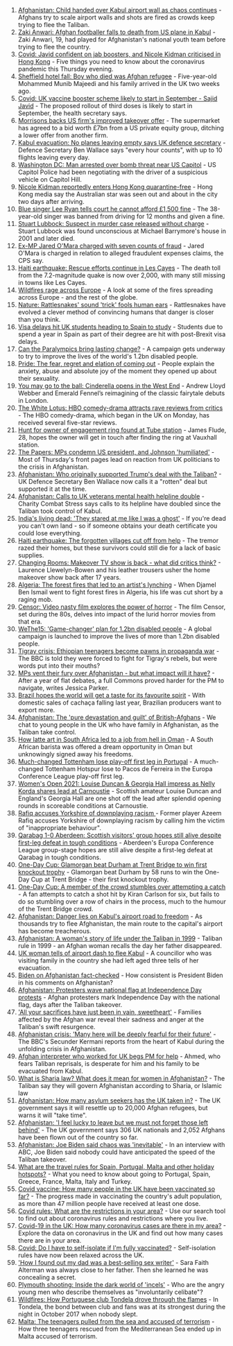 1. [Afghanistan: Child handed over Kabul airport wall as chaos continues](https://www.bbc.co.uk/news/world-asia-58267756) - Afghans try to scale airport walls and shots are fired as crowds keep trying to flee the Taliban.
2. [Zaki Anwari: Afghan footballer falls to death from US plane in Kabul](https://www.bbc.co.uk/news/world-asia-58272740) - Zaki Anwari, 19, had played for Afghanistan's national youth team before trying to flee the country.
3. [Covid: Javid confident on jab boosters, and Nicole Kidman criticised in Hong Kong](https://www.bbc.co.uk/news/uk-58271561) - Five things you need to know about the coronavirus pandemic this Thursday evening.
4. [Sheffield hotel fall: Boy who died was Afghan refugee](https://www.bbc.co.uk/news/uk-england-south-yorkshire-58269533) - Five-year-old Mohammed Munib Majeedi and his family arrived in the UK two weeks ago.
5. [Covid: UK vaccine booster scheme likely to start in September - Sajid Javid](https://www.bbc.co.uk/news/uk-58271911) - The proposed rollout of third doses is likely to start in September, the health secretary says.
6. [Morrisons backs US firm's improved takeover offer](https://www.bbc.co.uk/news/business-58273916) - The supermarket has agreed to a bid worth £7bn from a US private equity group, ditching a lower offer from another firm.
7. [Kabul evacuation: No planes leaving empty says UK defence secretary](https://www.bbc.co.uk/news/uk-58266555) - Defence Secretary Ben Wallace says "every hour counts", with up to 10 flights leaving every day.
8. [Washington DC: Man arrested over bomb threat near US Capitol](https://www.bbc.co.uk/news/world-us-canada-58273778) - US Capitol Police had been negotiating with the driver of a suspicious vehicle on Capitol Hill.
9. [Nicole Kidman reportedly enters Hong Kong quarantine-free](https://www.bbc.co.uk/news/world-asia-58270417) - Hong Kong media say the Australian star was seen out and about in the city two days after arriving.
10. [Blue singer Lee Ryan tells court he cannot afford £1,500 fine](https://www.bbc.co.uk/news/uk-england-cambridgeshire-58274941) - The 38-year-old singer was banned from driving for 12 months and given a fine.
11. [Stuart Lubbock: Suspect in murder case released without charge](https://www.bbc.co.uk/news/uk-england-essex-58273900) - Stuart Lubbock was found unconscious at Michael Barrymore's house in 2001 and later died.
12. [Ex-MP Jared O'Mara charged with seven counts of fraud](https://www.bbc.co.uk/news/uk-england-south-yorkshire-58272878) - Jared O'Mara is charged in relation to alleged fraudulent expenses claims, the CPS say.
13. [Haiti earthquake: Rescue efforts continue in Les Cayes](https://www.bbc.co.uk/news/world-latin-america-58274326) - The death toll from the 7.2-magnitude quake is now over 2,000, with many still missing in towns like Les Cayes.
14. [Wildfires rage across Europe](https://www.bbc.co.uk/news/world-58257998) - A look at some of the fires spreading across Europe - and the rest of the globe.
15. [Nature: Rattlesnakes' sound 'trick' fools human ears](https://www.bbc.co.uk/news/science-environment-58270599) - Rattlesnakes have evolved a clever method of convincing humans that danger is closer than you think.
16. [Visa delays hit UK students heading to Spain to study](https://www.bbc.co.uk/news/education-58247963) - Students due to spend a year in Spain as part of their degree are hit with post-Brexit visa delays.
17. [Can the Paralympics bring lasting change?](https://www.bbc.co.uk/news/uk-58260253) - A campaign gets underway to try to improve the lives of the world's 1.2bn disabled people.
18. [Pride: The fear, regret and elation of coming out](https://www.bbc.co.uk/news/uk-wales-58255735) - People explain the anxiety, abuse and absolute joy of the moment they opened up about their sexuality.
19. [You may go to the ball: Cinderella opens in the West End](https://www.bbc.co.uk/news/entertainment-arts-58260252) - Andrew Lloyd Webber and Emerald Fennel’s reimagining of the classic fairytale debuts in London.
20. [The White Lotus: HBO comedy-drama attracts rave reviews from critics](https://www.bbc.co.uk/news/entertainment-arts-58254855) - The HBO comedy-drama, which began in the UK on Monday, has received several five-star reviews.
21. [Hunt for owner of engagement ring found at Tube station](https://www.bbc.co.uk/news/uk-england-london-58235968) - James Flude, 28, hopes the owner will get in touch after finding the ring at Vauxhall station.
22. [The Papers: MPs condemn US president, and Johnson 'humiliated'](https://www.bbc.co.uk/news/blogs-the-papers-58264267) - Most of Thursday's front pages lead on reaction from UK politicians to the crisis in Afghanistan.
23. [Afghanistan: Who originally supported Trump's deal with the Taliban?](https://www.bbc.co.uk/news/58271943) - UK Defence Secretary Ben Wallace now calls it a "rotten" deal but supported it at the time.
24. [Afghanistan: Calls to UK veterans mental health helpline double](https://www.bbc.co.uk/news/uk-politics-58271247) - Charity Combat Stress says calls to its helpline have doubled since the Taliban took control of Kabul.
25. [India's living dead: 'They stared at me like I was a ghost'](https://www.bbc.co.uk/news/stories-58259497) - If you're dead you can't own land - so if someone obtains your death certificate you could lose everything.
26. [Haiti earthquake: The forgotten villages cut off from help](https://www.bbc.co.uk/news/world-latin-america-58245047) - The tremor razed their homes, but these survivors could still die for a lack of basic supplies.
27. [Changing Rooms: Makeover TV show is back - what did critics think?](https://www.bbc.co.uk/news/entertainment-arts-58267000) - Laurence Llewelyn-Bowen and his leather trousers usher the home makeover show back after 17 years.
28. [Algeria: The forest fires that led to an artist's lynching](https://www.bbc.co.uk/news/world-africa-58260855) - When Djamel Ben Ismail went to fight forest fires in Algeria, his life was cut short by a raging mob.
29. [Censor: Video nasty film explores the power of horror](https://www.bbc.co.uk/news/entertainment-arts-58246426) - The film Censor, set during the 80s, delves into impact of the lurid horror movies from that era.
30. [WeThe15: 'Game-changer' plan for 1.2bn disabled people](https://www.bbc.co.uk/news/disability-58231022) - A global campaign is launched to improve the lives of more than 1.2bn disabled people.
31. [Tigray crisis: Ethiopian teenagers become pawns in propaganda war](https://www.bbc.co.uk/news/world-africa-58189395) - The BBC is told they were forced to fight for Tigray's rebels, but were words put into their mouths?
32. [MPs vent their fury over Afghanistan - but what impact will it have?](https://www.bbc.co.uk/news/uk-politics-58256616) - After a year of flat debates, a full Commons proved harder for the PM to navigate, writes Jessica Parker.
33. [Brazil hopes the world will get a taste for its favourite spirit](https://www.bbc.co.uk/news/business-58241729) - With domestic sales of cachaça falling last year, Brazilian producers want to export more.
34. [Afghanistan: The 'pure devastation and guilt' of British-Afghans](https://www.bbc.co.uk/news/newsbeat-58242443) - We chat to young people in the UK who have family in Afghanistan, as the Taliban take control.
35. [How latte art in South Africa led to a job from hell in Oman](https://www.bbc.co.uk/news/world-africa-57990393) - A South African barista was offered a dream opportunity in Oman but unknowingly signed away his freedoms.
36. [Much-changed Tottenham lose play-off first leg in Portugal](https://www.bbc.co.uk/sport/football/58257076) - A much-changed Tottenham Hotspur lose to Pacos de Ferreira in the Europa Conference League play-off first leg.
37. [Women's Open 2021: Louise Duncan & Georgia Hall impress as Nelly Korda shares lead at Carnoustie](https://www.bbc.co.uk/sport/golf/58274174) - Scottish amateur Louise Duncan and England's Georgia Hall are one shot off the lead after splendid opening rounds in scoreable conditions at Carnoustie.
38. [Rafiq accuses Yorkshire of downplaying racism ](https://www.bbc.co.uk/sport/cricket/58272607) - Former player Azeem Rafiq accuses Yorkshire of downplaying racism by calling him the victim of "inappropriate behaviour".
39. [Qarabag 1-0 Aberdeen: Scottish visitors' group hopes still alive despite first-leg defeat in tough conditions](https://www.bbc.co.uk/sport/football/58215336) - Aberdeen's Europa Conference League group-stage hopes are still alive despite a first-leg defeat at Qarabag in tough conditions.
40. [One-Day Cup: Glamorgan beat Durham at Trent Bridge to win first knockout trophy](https://www.bbc.co.uk/sport/cricket/58237726) - Glamorgan beat Durham by 58 runs to win the One-Day Cup at Trent Bridge - their first knockout trophy.
41. [One-Day Cup: A member of the crowd stumbles over attempting a catch](https://www.bbc.co.uk/sport/av/cricket/58272079) - A fan attempts to catch a shot hit by Kiran Carlson for six, but fails to do so stumbling over a row of chairs in the process, much to the humour of the Trent Bridge crowd.
42. [Afghanistan: Danger lies on Kabul's airport road to freedom](https://www.bbc.co.uk/news/world-asia-58271517) - As thousands try to flee Afghanistan, the main route to the capital's airport has become treacherous.
43. [Afghanistan: A woman's story of life under the Taliban in 1999](https://www.bbc.co.uk/news/world-asia-58250780) - Taliban rule in 1999 - an Afghan woman recalls the day her father disappeared.
44. [UK woman tells of airport dash to flee Kabul](https://www.bbc.co.uk/news/uk-58266554) - A councillor who was visiting family in the country she had left aged three tells of her evacuation.
45. [Biden on Afghanistan fact-checked](https://www.bbc.co.uk/news/58243158) - How consistent is President Biden in his comments on Afghanistan?
46. [Afghanistan: Protesters wave national flag at Independence Day protests](https://www.bbc.co.uk/news/world-asia-58275284) - Afghan protesters mark Independence Day with the national flag, days after the Taliban takeover.
47. ['All your sacrifices have just been in vain, sweetheart'](https://www.bbc.co.uk/news/uk-58267755) - Families affected by the Afghan war reveal their sadness and anger at the Taliban's swift resurgence.
48. [Afghanistan crisis: 'Many here will be deeply fearful for their future'](https://www.bbc.co.uk/news/world-asia-58262874) - The BBC's Secunder Kermani reports from the heart of Kabul during the unfolding crisis in Afghanistan.
49. [Afghan interpreter who worked for UK begs PM for help](https://www.bbc.co.uk/news/uk-58264397) - Ahmed, who fears Taliban reprisals, is desperate for him and his family to be evacuated from Kabul.
50. [What is Sharia law? What does it mean for women in Afghanistan?](https://www.bbc.co.uk/news/world-27307249) - The Taliban say they will govern Afghanistan according to Sharia, or Islamic law
51. [Afghanistan: How many asylum seekers has the UK taken in?](https://www.bbc.co.uk/news/uk-58245684) - The UK government says it will resettle up to 20,000 Afghan refugees, but warns it will "take time".
52. [Afghanistan: 'I feel lucky to leave but we must not forget those left behind'](https://www.bbc.co.uk/news/uk-58259520) - The UK government says 306 UK nationals and 2,052 Afghans have been flown out of the country so far.
53. [Afghanistan: Joe Biden said chaos was 'inevitable'](https://www.bbc.co.uk/news/world-us-canada-58264718) - In an interview with ABC, Joe Biden said nobody could have anticipated the speed of the Taliban takeover.
54. [What are the travel rules for Spain, Portugal, Malta and other holiday hotspots?](https://www.bbc.co.uk/news/explainers-56997931) - What you need to know about going to Portugal, Spain, Greece, France, Malta, Italy and Turkey.
55. [Covid vaccine: How many people in the UK have been vaccinated so far?](https://www.bbc.co.uk/news/health-55274833) - The progress made in vaccinating the country's adult population, as more than 47 million people have received at least one dose.
56. [Covid rules: What are the restrictions in your area?](https://www.bbc.co.uk/news/uk-54373904) - Use our search tool to find out about coronavirus rules and restrictions where you live.
57. [Covid-19 in the UK: How many coronavirus cases are there in my area?](https://www.bbc.co.uk/news/uk-51768274) - Explore the data on coronavirus in the UK and find out how many cases there are in your area.
58. [Covid: Do I have to self-isolate if I'm fully vaccinated?](https://www.bbc.co.uk/news/explainers-54239922) - Self-isolation rules have now been relaxed across the UK.
59. ['How I found out my dad was a best-selling sex writer'](https://www.bbc.co.uk/news/stories-58171940) - Sara Faith Alterman was always close to her father. Then she learned he was concealing a secret.
60. [Plymouth shooting: Inside the dark world of 'incels'](https://www.bbc.co.uk/news/blogs-trending-44053828) - Who are the angry young men who describe themselves as "involuntarily celibate"?
61. [Wildfires: How Portuguese club Tondela drove through the flames](https://www.bbc.co.uk/sport/football/58101546) - In Tondela, the bond between club and fans was at its strongest during the night in October 2017 when nobody slept.
62. [Malta: The teenagers pulled from the sea and accused of terrorism](https://www.bbc.co.uk/news/world-57988934) - How three teenagers rescued from the Mediterranean Sea ended up in Malta accused of terrorism.
